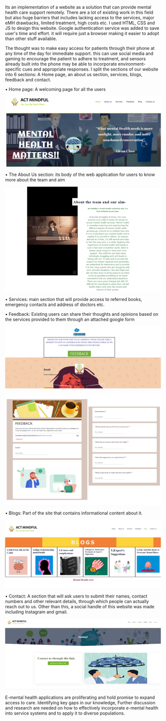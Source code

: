 Its an implementation of a website as a solution that can provide mental health care support remotely. There are a lot of existing work in this field but also huge barriers that includes lacking access to the services, major eMH drawbacks, limited treatment, high costs etc. I used HTML, CSS and JS to design this website. Google authentication service was added to save user's time and effort. it will require just a browser making it easier to adopt than other stuff available.

The thought was to make easy access for patients through their phone at any time of the day for immediate support. this can use social media and gaming to encourage the patient to adhere to treatment, and sensors already built into the phone may be able to incorporate environment-specific cues and appropriate responses. I split the sections of our website into 6 sections: A Home page, an about us section, services, blogs, feedback and contact.

• Home page:
A welcoming page for all the users

![Home](Home.png)


• The About Us section:
its body of the web application for users to know more about the team and aim

![About us](About%20us.png)


• Services:
main section that will provide access to referred books, emergency contacts and address of doctors etc.


• Feedback:
Existing users can share their thoughts and opinions based on the services provided to them through an attached google form

![Feedback](Feedback.png)

![ResponsiveFeedback](ResponsiveFeedback.png)


• Blogs:
Part of the site that contains informational content about it.

![Blogs](Blogs.png)


• Contact:
A section that will ask users to submit their names, contact numbers and other relevant details, through which people can actually reach out to us. Other than this, a social handle of this website was made including Instagram and gmail. 

![Contact](Contact.png)

E-mental health applications are proliferating and hold promise to expand access to care. Identifying key gaps in our knowledge, Further discussion and research are needed on how to effectively incorporate e-mental health into service systems and to apply it to diverse populations.
